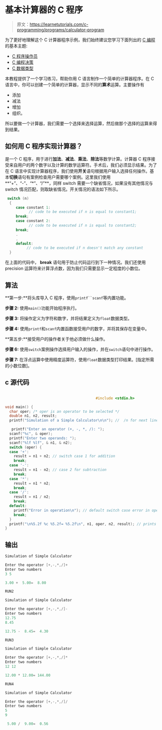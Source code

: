 # 基本计算器的 C 程序

> 原文：<https://learnetutorials.com/c-programming/programs/calculator-program>

为了更好地理解这个 C 计算器程序示例，我们始终建议您学习下面列出的 [C 编程](../ "C programming")的基本主题:

*   [C 程序操作员](../../c-programming/operators "C program tokens")
*   [C 编程决策](../../c-programming/decision-making-statements "C programming decision making")
*   [C 数据类型](../../c-programming/data-types-modifiers "C data types")

本教程提供了一个学习练习，帮助你用 C 语言制作一个简单的计算器程序。在 C 语言中，你可以创建一个简单的计算器，显示不同的**算术**运算。主要操作有

*   添加
*   减法
*   增加
*   组织。

所以要做一个计算器，我们需要一个选择来选择运算，然后做那个选择的运算来得到结果。

## 如何用 C 程序实现计算器？

是一个 C 程序，用于进行**加法**、**减法**、**乘法**、**除法**等数学计算。计算器 C 程序接受来自用户的两个数字以及计算的数学运算符。手术后，我们必须显示结果。为了在 C 语言中实现计算器程序，我们使用**开关**语句根据用户输入选择任何操作。基本**切换**语句有案例检查用户需要哪个案例。这里我们使用**“+”、“-”、“*”、“/”**，同样 switch 需要一个缺省情况，如果没有其他情况与 switch 情况匹配，则取缺省情况。开关情况的语法如下所示。

```c
 switch (n)
  {
     case constant 1:
           // code to be executed if n is equal to constant1;
     break;
     case constant 2:
           // code to be executed if n is equal to constant2;
     break;
     .
     .
     default:
          // code to be executed if n doesn't match any constant
  } 

```

在上面的代码中， **break** 语句用于防止代码运行到下一种情况。我们还使用 precision 运算符来计算浮点数，因为我们只需要显示一定程度的小数位。

## 算法

**第一步:**将头库导入 C 程序，使用`printf``scanf`等内置功能。

**步骤 2:** 使用`main()`功能开始程序执行。

**步骤 3:** 将操作定义为字符和数字，并将结果定义为`float`数据类型。

**步骤 4:** 使用`printf`和`scanf`内置函数接受用户的数字，并将其保存在变量中。

**第五步:**接受用户的操作者关于他必须做什么操作。

**步骤 6:** 使用`switch`案例操作选择用户输入的操作，并在`switch`语句中进行操作。

**步骤 7:** 在浮点运算中使用精度运算符，使用`float`数据类型打印结果。[指定所需的小数位数]。

## c 源代码

```c

                                          #include <stdio.h>

void main() {
  char oper; /* oper is an operator to be selected */
  double n1, n2, result;
  printf("Simulation of a Simple Calculator\n\n"); //  /n for next line

   printf("Enter an operator (+, -, *, /): ");
  scanf("%c", & oper);
  printf("Enter two operands: ");
  scanf("%lf %lf", & n1, & n2);
  switch (oper) {
  case '+':
    result = n1 + n2; // switch case 1 for addition
    break;
  case '-':
    result = n1 - n2; // case 2 for subtraction
    break;
  case '*':
    result = n1 * n2;
    break;
  case '/':
    result = n1 / n2;
    break;
  default:
    printf("Error in operation\n"); // default switch case error in operation
    break;
  }
  printf("\n%5.2f %c %5.2f= %5.2f\n", n1, oper, n2, result); // prints the output of the c program
}

```

## 输出

```c
Simulation of Simple Calculator

Enter the operator [+,-,*,/]+
Enter two numbers
3 5

3.00 +  5.00=  8.00

RUN2

Simulation of Simple Calculator

Enter the operator [+,-,*,/]-
Enter two numbers
12.75
8.45

12.75 -  8.45=  4.30

RUN3

Simulation of Simple Calculator

Enter the operator [+,-,*,/]*
Enter two numbers
12 12

12.00 * 12.00= 144.00

RUN4

Simulation of Simple Calculator

Enter the operator [+,-,*,/]/
Enter two numbers
5
9

 5.00 /  9.00=  0.56
```
